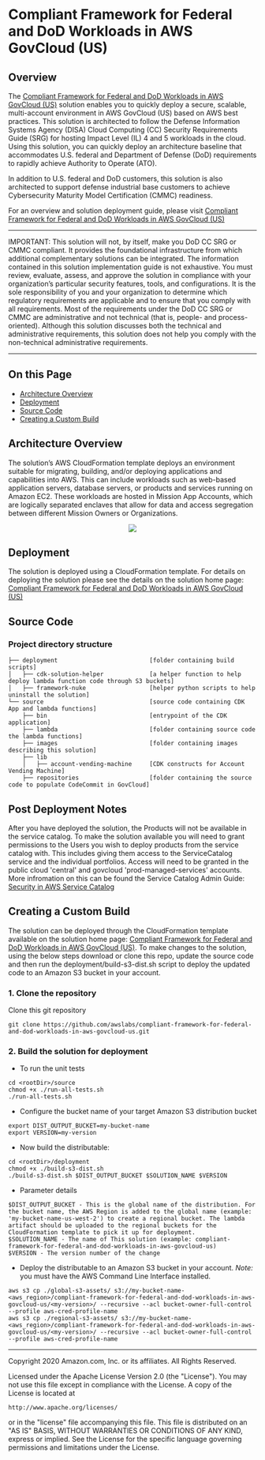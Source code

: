 # Compliant Framework for Federal and DoD Workloads in AWS GovCloud (US)

## Overview

The [Compliant Framework for Federal and DoD Workloads in AWS GovCloud (US)](https://aws.amazon.com/solutions/implementations/compliant-framework-for-federal-and-dod-workloads-in-aws-govcloud-us/)
solution enables you to quickly deploy a secure, scalable, multi-account
environment in AWS GovCloud (US) based on AWS best practices. This solution is
architected to follow the Defense Information Systems Agency (DISA) Cloud
Computing (CC) Security Requirements Guide (SRG) for hosting Impact Level (IL) 4
and 5 workloads in the cloud. Using this solution, you can quickly deploy an
architecture baseline that accommodates U.S. federal and Department of Defense
(DoD) requirements to rapidly achieve Authority to Operate (ATO).

In addition to U.S. federal and DoD customers, this solution is also architected
to support defense industrial base customers to achieve Cybersecurity Maturity
Model Certification (CMMC) readiness.

For an overview and solution deployment guide, please visit [Compliant Framework for Federal and DoD Workloads in AWS GovCloud (US)](https://aws.amazon.com/solutions/implementations/compliant-framework-for-federal-and-dod-workloads-in-aws-govcloud-us/)

---
IMPORTANT: This solution will not, by itself, make you DoD CC SRG or CMMC
compliant. It provides the foundational infrastructure from which additional
complementary solutions can be integrated. The information contained in this
solution implementation guide is not exhaustive. You must review, evaluate,
assess, and approve the solution in compliance with your organization’s
particular security features, tools, and configurations. It is the sole
responsibility of you and your organization to determine which regulatory
requirements are applicable and to ensure that you comply with all requirements.
Most of the requirements under the DoD CC SRG or CMMC are administrative and not
technical (that is, people- and process-oriented). Although this solution
discusses both the technical and administrative requirements, this solution does
not help you comply with the non-technical administrative requirements.

---

## On this Page
-   [Architecture Overview](#architecture-overview)
-   [Deployment](#deployment)
-   [Source Code](#source-code)
-   [Creating a Custom Build](#creating-a-custom-build)

## Architecture Overview

The solution’s AWS CloudFormation template deploys an environment suitable
for migrating, building, and/or deploying applications and capabilities into
AWS. This can include workloads such as web-based application servers, database
servers, or products and services running on Amazon EC2. These workloads are
hosted in Mission App Accounts, which are logically separated enclaves that
allow for data and access segregation between different Mission Owners or
Organizations.

<p align="center">
  <img src="source/images/architecture.png">
  <br/>
</p>


## Deployment
The solution is deployed using a CloudFormation template. For details on
deploying the solution please see the details on the solution home page:
[Compliant Framework for Federal and DoD Workloads in AWS GovCloud (US)](https://aws.amazon.com/solutions/implementations/compliant-framework-for-federal-and-dod-workloads-in-aws-govcloud-us/)


## Source Code

### Project directory structure

```
├── deployment                          [folder containing build scripts]
│   ├── cdk-solution-helper             [a helper function to help deploy lambda function code through S3 buckets]
│   ├── framework-nuke                  [helper python scripts to help uninstall the solution]
└── source                              [source code containing CDK App and lambda functions]
    ├── bin                             [entrypoint of the CDK application]
    ├── lambda                          [folder containing source code the lambda functions]
    ├── images                          [folder containing images describing this solution]
    ├── lib
    │   ├── account-vending-machine     [CDK constructs for Account Vending Machine]
    ├── repositories                    [folder containing the source code to populate CodeCommit in GovCloud]
```

## Post Deployment Notes
After you have deployed the solution, the Products will not be available in 
the service catalog. To make the solution available you will need to grant 
permissions to the Users you wish to deploy products from the service 
catalog with. This includes giving them access to the ServiceCatalog service
and the individual portfolios. Access will need to be granted in the 
public cloud 'central' and govcloud 'prod-managed-services' accounts.
More infromation on this can be found the Service Catalog Admin Guide:
[Security in AWS Service Catalog](https://docs.aws.amazon.com/servicecatalog/latest/adminguide/security.html)

## Creating a Custom Build

The solution can be deployed through the CloudFormation template available on
the solution home page: [Compliant Framework for Federal and DoD Workloads in
AWS GovCloud (US)](https://aws.amazon.com/solutions/implementations/compliant-framework-for-federal-and-dod-workloads-in-aws-govcloud-us/).
To make changes to the solution, using the below steps download or clone this
repo, update the source code and then run the deployment/build-s3-dist.sh script
to deploy the updated code to an Amazon S3 bucket in your account.

### 1. Clone the repository

Clone this git repository

`git clone https://github.com/awslabs/compliant-framework-for-federal-and-dod-workloads-in-aws-govcloud-us.git`

### 2. Build the solution for deployment

-   To run the unit tests

```
cd <rootDir>/source
chmod +x ./run-all-tests.sh
./run-all-tests.sh
```

-   Configure the bucket name of your target Amazon S3 distribution bucket

```
export DIST_OUTPUT_BUCKET=my-bucket-name
export VERSION=my-version
```

-   Now build the distributable:

```
cd <rootDir>/deployment
chmod +x ./build-s3-dist.sh
./build-s3-dist.sh $DIST_OUTPUT_BUCKET $SOLUTION_NAME $VERSION

```

-   Parameter details

```
$DIST_OUTPUT_BUCKET - This is the global name of the distribution. For the bucket name, the AWS Region is added to the global name (example: 'my-bucket-name-us-west-2') to create a regional bucket. The lambda artifact should be uploaded to the regional buckets for the CloudFormation template to pick it up for deployment.
$SOLUTION_NAME - The name of This solution (example: compliant-framework-for-federal-and-dod-workloads-in-aws-govcloud-us)
$VERSION - The version number of the change
```

-   Deploy the distributable to an Amazon S3 bucket in your account. _Note:_ you must have the AWS Command Line Interface installed.

```
aws s3 cp ./global-s3-assets/ s3://my-bucket-name-<aws_region>/compliant-framework-for-federal-and-dod-workloads-in-aws-govcloud-us/<my-version>/ --recursive --acl bucket-owner-full-control --profile aws-cred-profile-name
aws s3 cp ./regional-s3-assets/ s3://my-bucket-name-<aws_region>/compliant-framework-for-federal-and-dod-workloads-in-aws-govcloud-us/<my-version>/ --recursive --acl bucket-owner-full-control --profile aws-cred-profile-name
```

***

Copyright 2020 Amazon.com, Inc. or its affiliates. All Rights Reserved.

Licensed under the Apache License Version 2.0 (the "License"). You may not use
this file except in compliance with the License. A copy of the License is
located at

    http://www.apache.org/licenses/

or in the "license" file accompanying this file. This file is distributed on an
"AS IS" BASIS, WITHOUT WARRANTIES OR CONDITIONS OF ANY KIND, express or implied.
See the License for the specific language governing permissions and limitations
under the License.
